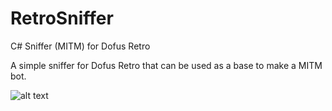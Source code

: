 # RetroSniffer
C# Sniffer (MITM) for Dofus Retro 

A simple sniffer for Dofus Retro that can be used as a base to make a MITM bot.

![alt text](https://i.ibb.co/NmjNwxf/Screenshot-4.png)

